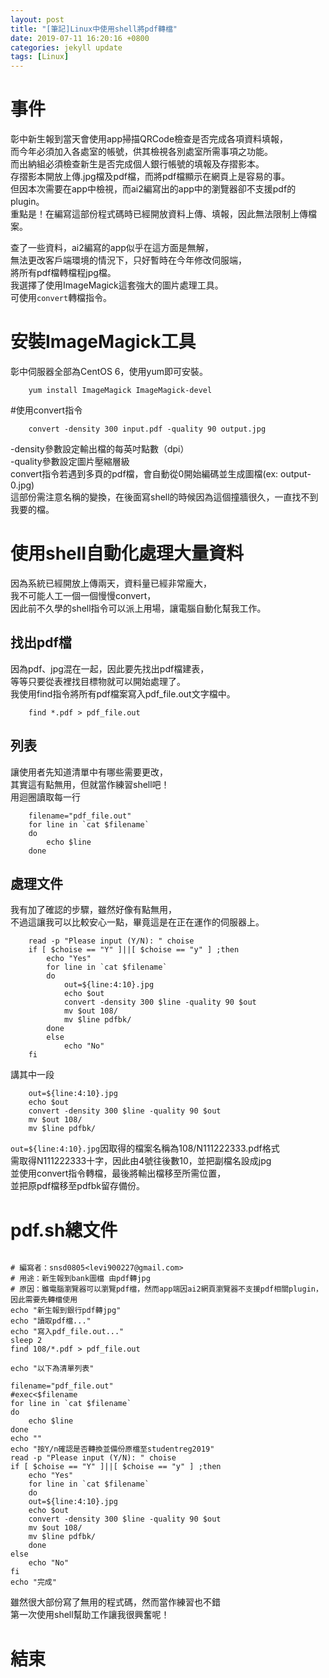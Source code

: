 ```yaml
---
layout: post
title: "[筆記]Linux中使用shell將pdf轉檔"
date: 2019-07-11 16:20:16 +0800
categories: jekyll update
tags: [Linux]
---
```


# 事件
彰中新生報到當天會使用app掃描QRCode檢查是否完成各項資料填報，<br>
而今年必須加入各處室的帳號，供其檢視各別處室所需事項之功能。<br>
而出納組必須檢查新生是否完成個人銀行帳號的填報及存摺影本。<br>
存摺影本開放上傳.jpg檔及pdf檔，而將pdf檔顯示在網頁上是容易的事。<br>
但因本次需要在app中檢視，而ai2編寫出的app中的瀏覽器卻不支援pdf的plugin。<br>
重點是！在編寫這部份程式碼時已經開放資料上傳、填報，因此無法限制上傳檔案。<br>

查了一些資料，ai2編寫的app似乎在這方面是無解，<br>
無法更改客戶端環境的情況下，只好暫時在今年修改伺服端，<br>
將所有pdf檔轉檔程jpg檔。<br>
我選擇了使用ImageMagick這套強大的圖片處理工具。<br>
可使用`convert`轉檔指令。<br>

# 安裝ImageMagick工具
彰中伺服器全部為CentOS 6，使用yum即可安裝。
```shell
	yum install ImageMagick ImageMagick-devel
```

#使用convert指令
```shell
	convert -density 300 input.pdf -quality 90 output.jpg
```
-density參數設定輸出檔的每英吋點數（dpi）<br>
-quality參數設定圖片壓縮層級<br>
convert指令若遇到多頁的pdf檔，會自動從0開始編碼並生成圖檔(ex: output-0.jpg)<br>
這部份需注意名稱的變換，在後面寫shell的時候因為這個撞牆很久，一直找不到我要的檔。

# 使用shell自動化處理大量資料
因為系統已經開放上傳兩天，資料量已經非常龐大，<br>
我不可能人工一個一個慢慢convert，<br>
因此前不久學的shell指令可以派上用場，讓電腦自動化幫我工作。

## 找出pdf檔
因為pdf、jpg混在一起，因此要先找出pdf檔建表，<br>
等等只要從表裡找目標物就可以開始處理了。<br>
我使用find指令將所有pdf檔案寫入pdf_file.out文字檔中。
```shell
	find *.pdf > pdf_file.out
```
## 列表
讓使用者先知道清單中有哪些需要更改，<br>
其實這有點無用，但就當作練習shell吧！<br>
用迴圈讀取每一行
```shell
	filename="pdf_file.out"
	for line in `cat $filename`
	do
		echo $line
	done
```
## 處理文件
我有加了確認的步驟，雖然好像有點無用，<br>
不過這讓我可以比較安心一點，畢竟這是在正在運作的伺服器上。
```shell
	read -p "Please input (Y/N): " choise
	if [ $choise == "Y" ]||[ $choise == "y" ] ;then
		echo "Yes"
		for line in `cat $filename`
		do
			out=${line:4:10}.jpg
			echo $out
			convert -density 300 $line -quality 90 $out
			mv $out 108/
			mv $line pdfbk/
		done
		else
			echo "No"
	fi
```
講其中一段
```shell
	out=${line:4:10}.jpg
	echo $out
	convert -density 300 $line -quality 90 $out
	mv $out 108/
	mv $line pdfbk/
```
`out=${line:4:10}.jpg`因取得的檔案名稱為108/N111222333.pdf格式<br>
需取得N111222333十字，因此由4號往後數10，並把副檔名設成jpg<br>
並使用convert指令轉檔，最後將輸出檔移至所需位置，<br>
並把原pdf檔移至pdfbk留存備份。

# pdf.sh總文件
```shell

# 編寫者：snsd0805<levi900227@gmail.com>
# 用途：新生報到bank圖檔 由pdf轉jpg
# 原因：雖電腦瀏覽器可以瀏覽pdf檔，然而app端因ai2網頁瀏覽器不支援pdf相關plugin，因此需要先轉檔使用
echo "新生報到銀行pdf轉jpg"
echo "讀取pdf檔..."
echo "寫入pdf_file.out..."
sleep 2
find 108/*.pdf > pdf_file.out

echo "以下為清單列表"

filename="pdf_file.out"
#exec<$filename
for line in `cat $filename`
do
    echo $line
done
echo ""
echo "按Y/n確認是否轉換並備份原檔至studentreg2019"
read -p "Please input (Y/N): " choise
if [ $choise == "Y" ]||[ $choise == "y" ] ;then
    echo "Yes"
    for line in `cat $filename`
    do
	out=${line:4:10}.jpg
	echo $out
	convert -density 300 $line -quality 90 $out
	mv $out 108/
	mv $line pdfbk/
    done
else
    echo "No"
fi
echo "完成"
```
雖然很大部份寫了無用的程式碼，然而當作練習也不錯<br>
第一次使用shell幫助工作讓我很興奮呢！
# 結束
